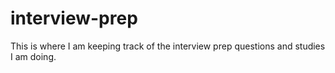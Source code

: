 # interview-prep
This is where I am keeping track of the interview prep questions and studies I am doing.
